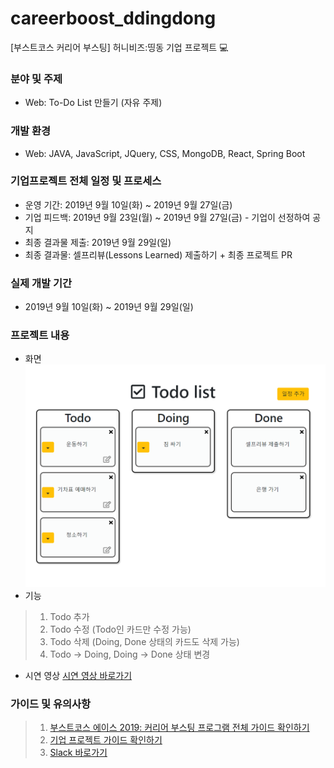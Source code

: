 # careerboost_ddingdong
[부스트코스 커리어 부스팅] 허니비즈:띵동 기업 프로젝트 :computer:

### 분야 및 주제
* Web: To-Do List 만들기 (자유 주제) <br>

### 개발 환경
* Web: JAVA, JavaScript, JQuery, CSS, MongoDB, React, Spring Boot <br>

### 기업프로젝트 전체 일정 및 프로세스
* 운영 기간: 2019년 9월 10일(화) ~ 2019년 9월 27일(금)
* 기업 피드백: 2019년 9월 23일(월) ~ 2019년 9월 27일(금) - 기업이 선정하여 공지
* 최종 결과물 제출: 2019년 9월 29일(일)
* 최종 결과물: 셀프리뷰(Lessons Learned) 제출하기 + 최종 프로젝트 PR

### 실제 개발 기간
* 2019년 9월 10일(화) ~ 2019년 9월 29일(일)

### 프로젝트 내용
* 화면
![Todolist 화면](./image/todolist.png)
* 기능
>1) Todo 추가
>2) Todo 수정 (Todo인 카드만 수정 가능)
>3) Todo 삭제 (Doing, Done 상태의 카드도 삭제 가능)
>4) Todo -> Doing, Doing -> Done 상태 변경
* 시연 영상
[시연 영상 바로가기](https://youtu.be/AQKSSh_mrLc)

### 가이드 및 유의사항
>1) [부스트코스 에이스 2019: 커리어 부스팅 프로그램 전체 가이드 확인하기](https://docs.google.com/document/d/1-5fw6y2RopqAzfEsQJXjaKib63_7fuqeIdq-ulFzTP8/edit?usp=sharing) <br>
>2) [기업 프로젝트 가이드 확인하기](https://docs.google.com/presentation/d/1zqfl-b0s_xAmA8JicA7diY5O8NapnZj0XqoPqK0fDZI/edit?usp=sharing)
>3) [Slack 바로가기](boostcourseofficial.slack.com)

